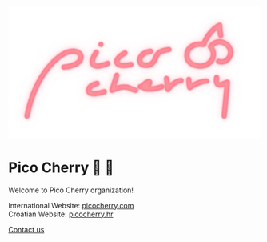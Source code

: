 ![Pico Cherry Logo](./Logo512.png)

# Pico Cherry 🤏 🍒

Welcome to Pico Cherry organization!

International Website: [picocherry.com](https://picocherry.com)  
Croatian Website: [picocherry.hr](https://picocherry.hr)

[Contact us](mailto:hi@picocherry.com)

